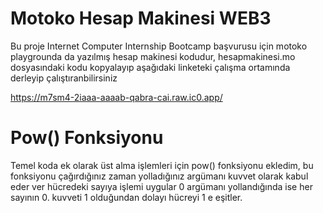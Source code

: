 # Motoko Hesap Makinesi WEB3

Bu proje Internet Computer Internship Bootcamp başvurusu için motoko playgrounda da yazılmış hesap makinesi kodudur, hesapmakinesi.mo dosyasındaki kodu kopyalayıp aşağıdaki linketeki çalışma ortamında derleyip çalıştıranbilirsiniz

https://m7sm4-2iaaa-aaaab-qabra-cai.raw.ic0.app/

# Pow() Fonksiyonu
Temel koda ek olarak üst alma işlemleri için pow() fonksiyonu ekledim, bu fonksiyonu çağırdığınız zaman yolladığınız argümanı kuvvet olarak kabul eder ver hücredeki sayıya işlemi uygular 0 argümanı yollandığında ise her sayının 0. kuvveti 1 olduğundan dolayı hücreyi 1 e eşitler.


